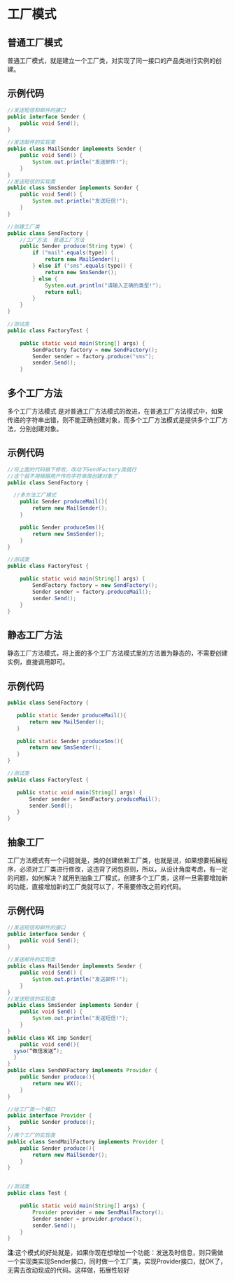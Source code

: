 # 工厂模式
## 普通工厂模式
普通工厂模式，就是建立一个工厂类，对实现了同一接口的产品类进行实例的创建。
## 示例代码
```java
//发送短信和邮件的接口
public interface Sender {  
    public void Send();  
} 

//发送邮件的实现类
public class MailSender implements Sender {  
    public void Send() {  
        System.out.println("发送邮件!");  
    }  
}  
//发送短信的实现类
public class SmsSender implements Sender {  
    public void Send() {  
        System.out.println("发送短信!");  
    }  
}  

//创建工厂类
public class SendFactory {  
    //工厂方法  普通工厂方法
    public Sender produce(String type) {  
        if ("mail".equals(type)) {  
            return new MailSender();  
        } else if ("sms".equals(type)) {  
            return new SmsSender();  
        } else {  
            System.out.println("请输入正确的类型!");  
            return null;  
        }  
    }  
} 	

//测试类
public class FactoryTest {  

    public static void main(String[] args) {  
        SendFactory factory = new SendFactory();  
        Sender sender = factory.produce("sms");
        sender.Send();  
    }  
```
## 多个工厂方法
多个工厂方法模式 是对普通工厂方法模式的改进，在普通工厂方法模式中，如果传递的字符串出错，则不能正确创建对象，而多个工厂方法模式是提供多个工厂方法，分别创建对象。
## 示例代码
```java
//将上面的代码做下修改，改动下SendFactory类就行
//这个就不用根据用户传的字符串类创建对象了
public class SendFactory {  

  //多方法工厂模式
    public Sender produceMail(){  
        return new MailSender();  
    }  

    public Sender produceSms(){  
        return new SmsSender();  
    }  
}

//测试类
public class FactoryTest {  

    public static void main(String[] args) {  
        SendFactory factory = new SendFactory();  
        Sender sender = factory.produceMail();  
        sender.Send();  
    }  
}
  ```
## 静态工厂方法
静态工厂方法模式，将上面的多个工厂方法模式里的方法置为静态的，不需要创建实例，直接调用即可。
## 示例代码
 ```java
public class SendFactory {  

    public static Sender produceMail(){  
        return new MailSender();  
    }  

    public static Sender produceSms(){  
        return new SmsSender();  
    }  
}  

//测试类
public class FactoryTest {  

    public static void main(String[] args) {      
        Sender sender = SendFactory.produceMail();  
        sender.Send();  
    }  
}
  ```
## 抽象工厂
工厂方法模式有一个问题就是，类的创建依赖工厂类，也就是说，如果想要拓展程序，必须对工厂类进行修改，这违背了闭包原则，所以，从设计角度考虑，有一定的问题，如何解决？就用到抽象工厂模式，创建多个工厂类，这样一旦需要增加新的功能，直接增加新的工厂类就可以了，不需要修改之前的代码。
## 示例代码
```java
//发送短信和邮件的接口
public interface Sender {  
    public void Send();  
} 

//发送邮件的实现类
public class MailSender implements Sender {  
    public void Send() {  
        System.out.println("发送邮件!");  
    }  
}  
//发送短信的实现类
public class SmsSender implements Sender {  
    public void Send() {  
        System.out.println("发送短信!");  
    }  
}  
public class WX imp Sender{
    public void send(){
  syso(“微信发送”);
  }
}
public class SendWXFactory implements Provider {  
    public Sender produce(){  
        return new WX();  
    }  
}  

//给工厂类一个接口
public interface Provider {  
    public Sender produce();  
}  
//两个工厂的实现类
public class SendMailFactory implements Provider {  
    public Sender produce(){  
        return new MailSender();  
    }  
}  


//测试类
public class Test {  

    public static void main(String[] args) {  
        Provider provider = new SendMailFactory();  
        Sender sender = provider.produce();  
        sender.Send();  
    }  
}
```
**注**:这个模式的好处就是，如果你现在想增加一个功能：发送及时信息，则只需做一个实现类实现Sender接口，同时做一个工厂类，实现Provider接口，就OK了，无需去改动现成的代码。这样做，拓展性较好
